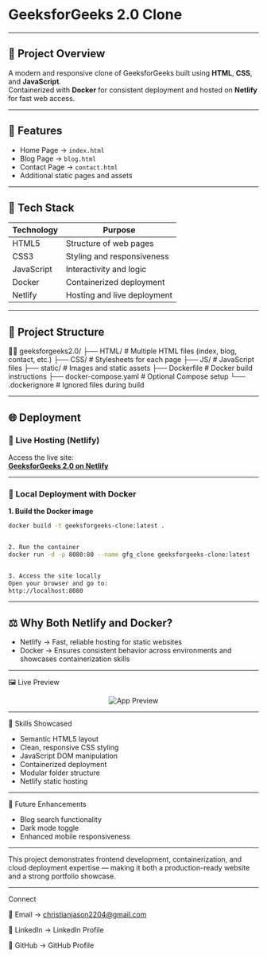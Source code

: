 # GeeksforGeeks 2.0 Clone

---

## 🚀 Project Overview

A modern and responsive clone of GeeksforGeeks built using **HTML**, **CSS**, and **JavaScript**.  
Containerized with **Docker** for consistent deployment and hosted on **Netlify** for fast web access.

---

## 📄 Features

- Home Page → `index.html`  
- Blog Page → `blog.html`  
- Contact Page → `contact.html`  
- Additional static pages and assets

---

## 🧰 Tech Stack

| Technology | Purpose                          |
|------------|----------------------------------|
| HTML5      | Structure of web pages           |
| CSS3       | Styling and responsiveness       |
| JavaScript | Interactivity and logic          |
| Docker     | Containerized deployment         |
| Netlify    | Hosting and live deployment      |

---

## 📁 Project Structure


geeksforgeeks2.0/ ├── HTML/               # Multiple HTML files (index, blog, contact, etc.) ├── CSS/                # Stylesheets for each page ├── JS/                 # JavaScript files ├── static/             # Images and static assets ├── Dockerfile          # Docker build instructions ├── docker-compose.yaml # Optional Compose setup └── .dockerignore       # Ignored files during build

---

## 🌐 Deployment

### 🔗 Live Hosting (Netlify)

Access the live site:  
**[GeeksforGeeks 2.0 on Netlify](https://jasonchristian.netlify.app/)**

---

### 🐳 Local Deployment with Docker

**1. Build the Docker image**

```bash
docker build -t geeksforgeeks-clone:latest .


2. Run the container
docker run -d -p 8080:80 --name gfg_clone geeksforgeeks-clone:latest


3. Access the site locally
Open your browser and go to:
http://localhost:8080

```
 ---

 
## ⚖️ Why Both Netlify and Docker?
- Netlify → Fast, reliable hosting for static websites
- Docker → Ensures consistent behavior across environments and showcases containerization skills

---


🖼️ Live Preview
<p align="center"><img src="https://media.geeksforgeeks.org/wp-content/uploads/20240301133213/2024-03-0113-27-29online-video-cuttercom-ezgifcom-video-to-gif-converter.gif" alt="App Preview" /></p>


---

🧠 Skills Showcased
- Semantic HTML5 layout
- Clean, responsive CSS styling
- JavaScript DOM manipulation
- Containerized deployment
- Modular folder structure
- Netlify static hosting

---

🔧 Future Enhancements
- Blog search functionality
- Dark mode toggle
- Enhanced mobile responsiveness

---

This project demonstrates frontend development, containerization, and cloud deployment expertise — making it both a production-ready website and a strong portfolio showcase.

---

Connect

📧 Email → christianjason2204@gmail.com

💼 LinkedIn → LinkedIn Profile

🐙 GitHub → GitHub Profile
